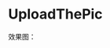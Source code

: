 # UploadThePic


<div id="cnblogs_post_body"><p>效果图：</p>
<p><img alt="" src="http://images.cnitblog.com/blog2015/359646/201504/241204569214145.gif"></p>
<p><img alt="" src="http://images.cnitblog.com/blog2015/359646/201504/241205057182125.png"></p>
<p>&nbsp;</p></div>


